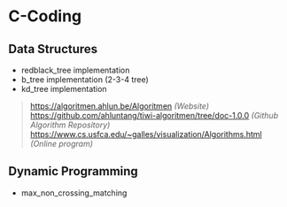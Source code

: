 # C-Coding

## Data Structures

* redblack_tree implementation
* b_tree implementation (2-3-4 tree)
* kd_tree implementation

> https://algoritmen.ahlun.be/Algoritmen *(Website)*  
> https://github.com/ahluntang/tiwi-algoritmen/tree/doc-1.0.0 *(Github Algorithm Repository)*  
> https://www.cs.usfca.edu/~galles/visualization/Algorithms.html *(Online program)*  

## Dynamic Programming

* max_non_crossing_matching
